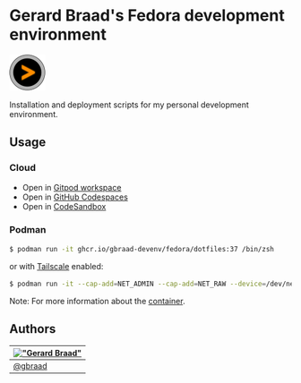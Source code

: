 Gerard Braad's Fedora development environment
=============================================

!["Prompt"](https://raw.githubusercontent.com/gbraad/assets/gh-pages/icons/prompt-icon-64.png)


Installation and deployment scripts for my personal development environment.


Usage
-----

### Cloud

  * Open in [Gitpod workspace](https://gitpod.io/#https://github.com/gbraad-devenv/fedora)
  * Open in [GitHub Codespaces](https://github.com/codespaces/new?machine=standardLinux32gb&repo=61788628&ref=main&location=SouthEastAsia&devcontainer_path=.devcontainer%2Fdevcontainer.json)
  * Open in [CodeSandbox](https://codesandbox.io/p/github/gbraad-devenv/fedora)


### Podman

```bash
$ podman run -it ghcr.io/gbraad-devenv/fedora/dotfiles:37 /bin/zsh 
```

or with [Tailscale](https://tailscale.com) enabled:

```bash
$ podman run -it --cap-add=NET_ADMIN --cap-add=NET_RAW --device=/dev/net/tun ghcr.io/gbraad-devenv/fedora/dotfiles:37 /bin/zsh
```

Note: For more information about the [container](docs/podman.md).


Authors
-------

| [!["Gerard Braad"](http://gravatar.com/avatar/e466994eea3c2a1672564e45aca844d0.png?s=60)](http://gbraad.nl "Gerard Braad <me@gbraad.nl>") |
|---|
| [@gbraad](https://gbraad.nl/social)  |
